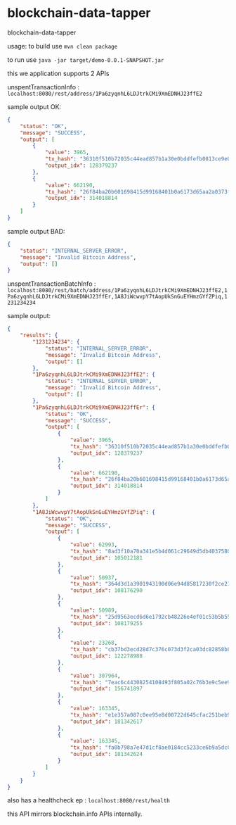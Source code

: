 # blockchain-data-tapper
blockchain-data-tapper

usage:
to build use 
`mvn clean package`

to run use
`java -jar target/demo-0.0.1-SNAPSHOT.jar`

this we application supports 2 APIs

unspentTransactionInfo :
`localhost:8080/rest/address/1Pa6zyqnhL6LDJtrkCMi9XmEDNHJ23ffE2`

sample output OK:
```json
{
    "status": "OK",
    "message": "SUCCESS",
    "output": [
        {
            "value": 3965,
            "tx_hash": "36310f510b72035c44ead857b1a30e0bddfefb0813ce9e07d68ff1c927ea696d",
            "output_idx": 128379237
        },
        {
            "value": 662190,
            "tx_hash": "26f84ba20b601698415d99168401b0a6173d65aa2a0373f2b73463d487fdd488",
            "output_idx": 314018814
        }
    ]
}
```
sample output BAD:
```json
{
    "status": "INTERNAL_SERVER_ERROR",
    "message": "Invalid Bitcoin Address",
    "output": []
}
```


unspentTransactionBatchInfo :
`localhost:8080/rest/batch/address/1Pa6zyqnhL6LDJtrkCMi9XmEDNHJ23ffE2,1Pa6zyqnhL6LDJtrkCMi9XmEDNHJ23ffEr,1A8JiWcwvpY7tAopUkSnGuEYHmzGYfZPiq,1231234234`

sample output:
```json
{
    "results": {
        "1231234234": {
            "status": "INTERNAL_SERVER_ERROR",
            "message": "Invalid Bitcoin Address",
            "output": []
        },
        "1Pa6zyqnhL6LDJtrkCMi9XmEDNHJ23ffE2": {
            "status": "INTERNAL_SERVER_ERROR",
            "message": "Invalid Bitcoin Address",
            "output": []
        },
        "1Pa6zyqnhL6LDJtrkCMi9XmEDNHJ23ffEr": {
            "status": "OK",
            "message": "SUCCESS",
            "output": [
                {
                    "value": 3965,
                    "tx_hash": "36310f510b72035c44ead857b1a30e0bddfefb0813ce9e07d68ff1c927ea696d",
                    "output_idx": 128379237
                },
                {
                    "value": 662190,
                    "tx_hash": "26f84ba20b601698415d99168401b0a6173d65aa2a0373f2b73463d487fdd488",
                    "output_idx": 314018814
                }
            ]
        },
        "1A8JiWcwvpY7tAopUkSnGuEYHmzGYfZPiq": {
            "status": "OK",
            "message": "SUCCESS",
            "output": [
                {
                    "value": 62993,
                    "tx_hash": "8ad3f10a70a341e5b4d061c29649d5db4037580cbdf105ddce613364196fc3d2",
                    "output_idx": 105012181
                },
                {
                    "value": 50937,
                    "tx_hash": "364d3d1a3901943190d06e94d85817230f2ce21812c17d0ae0a71ef849b0ab98",
                    "output_idx": 108176290
                },
                {
                    "value": 50989,
                    "tx_hash": "25d9563ecd6d6e1792cb48226e4ef01c53b5b55caa01b1b46787e881159a5403",
                    "output_idx": 108179255
                },
                {
                    "value": 23268,
                    "tx_hash": "cb37bd3ecd28d7c376c073d3f2ca03dc82858b854e24408dc1ff93239b7d8c72",
                    "output_idx": 122278988
                },
                {
                    "value": 307964,
                    "tx_hash": "7eac6c44308254108493f805a02c76b3e9c5ee9b943fb3a53e0c10b182bfd82f",
                    "output_idx": 156741897
                },
                {
                    "value": 163345,
                    "tx_hash": "e1e357a087c0ee95e8d00722d645cfac251beb9adbec6741196cd51f2bfa5a43",
                    "output_idx": 181342617
                },
                {
                    "value": 163345,
                    "tx_hash": "fa0b798a7e47d1cf8ae0184cc5233ce6b9a5dc0380aa270ae32b0b8a081aaf22",
                    "output_idx": 181342624
                }
            ]
        }
    }
}
```

also has a healthcheck ep :
`localhost:8080/rest/health`


this API mirrors blockchain.info APIs internally.
